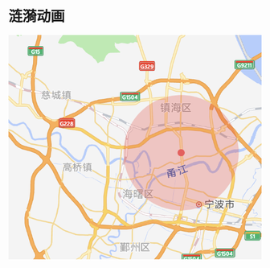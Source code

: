 <!--
 * @Author: shencanlong
 * @Date: 2022-06-26 23:12:11
 * @LastEditors: git config user.name && git config user.email
 * @LastEditTime: 2022-06-27 01:10:51
 * @FilePath: \learn-gaode-map\README.md
 * @Description: 
 * 
-->
# 涟漪动画

![image](https://github.com/beyondOurself/learn-gaode-map/blob/master/src/assets/ripple.png
)


